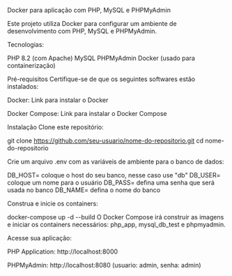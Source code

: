 Docker para aplicação com PHP, MySQL e PHPMyAdmin

Este projeto utiliza Docker para configurar um ambiente de desenvolvimento com PHP, MySQL e PHPMyAdmin.


Tecnologias:

PHP 8.2 (com Apache)
MySQL
PHPMyAdmin
Docker (usado para containerização)


Pré-requisitos
Certifique-se de que os seguintes softwares estão instalados:

Docker: Link para instalar o Docker

Docker Compose: Link para instalar o Docker Compose


Instalação
Clone este repositório:

git clone https://github.com/seu-usuario/nome-do-repositorio.git
cd nome-do-repositorio

Crie um arquivo .env com as variáveis de ambiente para o banco de dados:

DB_HOST= coloque o host do seu banco, nesse caso use "db"
DB_USER= coloque um nome para o usuário
DB_PASS= defina uma senha que será usada no banco
DB_NAME= defina o nome do banco


Construa e inicie os containers:

docker-compose up -d --build
O Docker Compose irá construir as imagens e iniciar os containers necessários: php_app, mysql_db_test e phpmyadmin.

Acesse sua aplicação:

PHP Application: http://localhost:8000

PHPMyAdmin: http://localhost:8080 (usuario: admin, senha: admin)
